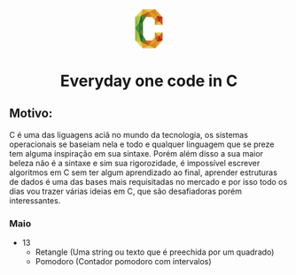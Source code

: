 <div align="center">
  <img src="c.png" width="50px"></img>
  <h1>Everyday one code in C </h1>
</div>

## Motivo:
C é uma das liguagens aciã no mundo da tecnologia, os sistemas operacionais se baseiam nela e todo e qualquer linguagem que se preze tem alguma inspiração em sua sintaxe. Porém além disso a sua maior beleza não é a sintaxe e sim sua rigorozidade, é impossível escrever algoritmos em C sem ter algum aprendizado ao final, aprender estruturas de dados é uma das bases mais requisitadas no mercado e por isso todo os dias vou trazer várias ideias em C, que são desafiadoras porém interessantes.
### Maio
  - 13
    - Retangle (Uma string ou texto que é preechida por um quadrado)
    - Pomodoro (Contador pomodoro com intervalos)
